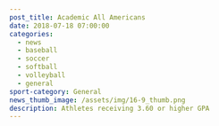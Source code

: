 ```yaml
---
post_title: Academic All Americans
date: 2018-07-18 07:00:00
categories:
  - news
  - baseball
  - soccer
  - softball
  - volleyball
  - general
sport-category: General
news_thumb_image: /assets/img/16-9_thumb.png
description: Athletes receiving 3.60 or higher GPA
---
```

